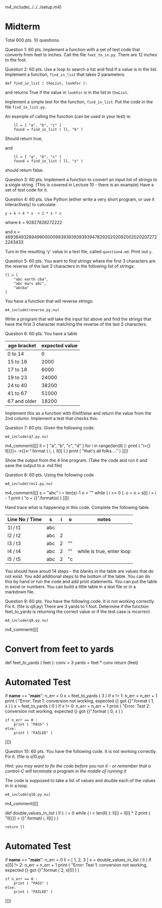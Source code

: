 
m4_include(../../../setup.m4)


# Midterm

Total 600 pts.  10 questions.


Question 1: 60 pts. Implement a function with a set of test code that converts from
feet to inches.   Call the file `feet_to_in.py`.
There are 12 inches to the foot.





Question 2: 60 pts. Use a loop to search a list and find if a value is in the list.
Implement a function, `find_in_list` that takes 2 parameters.

```
def find_in_list ( theList, lookFor ):
```

and returns True if the value in `lookFor` is in the list in `theList`.

Implement a simple test for the function, `find_in_list`.  Put the code in the file `find_in_list.py`.

An example of calling the function (can be used in your test) is:

```
	ll = [ "a", "b", "c" ]
	found = find_in_list ( ll, "b" )
```

Should return true,

and 

```
	ll = [ "a", "b", "c" ]
	found = find_in_list ( ll, "x" )
```

should return false.





Question 3:  60 pts. Implement a function to convert an input list of strings to a single string.
(This is covered in Lecture 10 - there is an example)  Have a set of test code for it.







<div class="pagebreak"></div>

Question 4:  60 pts.  Use Python (either write a very short program, or use it interactively)
to calculate:

```
y = k + 4 * x  + 2 * x * x
```

where k = 92827828272222

and x = 48938493289499000009939393939393947829202020920020202072722243433

Turn in the resulting 'y' value in a text file, called `question4.md`.
Print out `y`.





Question 5: 60 pts.  You want to find strings where the first 3 characters are the reverse of the
last 3 characters in the following list of strings:

```
ll = [
	"abc earth cba",
	"abc mars abc",
	"abcba"
]
```

You have a function that will reverse strings:

```
m4_include(reverse.py.nu)
```

Write a program that will take the input list above and find the strings 
that have the first 3 character matching the reverse of the last 3 characters.





<div class="pagebreak"></div>

Question 6: 60 pts. You have a table

| age bracket | expected value |
|-------------|---------------|
| 0 to 14     | 0 |
| 15 to 16    | 2000 |
| 17 to 18    | 6000 |
| 19 to 23    | 24000 |
| 24 to 40    | 38200 |
| 41 to 67    | 51000 |
| 67 and older | 18200 |

Implement this as a function with  if/elif/else and return the value from the 2nd column.
Implement a test that checks this.







Question  7: 60 pts.  Given the following code:

```
m4_include(q7.py.nu)
```
m4_comment([[[
ll = [ "a", "b", "c", "d" ]
for i in range(len(ll) ):
    print ( "i={} ll[{}]= ->{}<-".format ( i, i, ll[i] ) )
print ( "that's all folks...." )
]]])

Show the output from the 4 line program.
(Take the code and run it and save the output to a .md file)




Question  8: 60 pts.  Using the following code

```
m4_include(rev1.py.nu)
```
m4_comment([[[
s = "abc"
i = len(s)-1
o = ""
while ( i >= 0 ):
	o = o + s[i]
	i = i - 1
print ( "o = {}".format(o) )
]]])

<div class="pagebreak"></div>

Hand trace what is happening in this code.   Complete the following table.

| Line No / Time | s | i | o | notes |
|----------------|---|---|---|---------|
| 1l / t1        | abc | | | |
| l2 / t2        | abc | 2 | | |
| l3 / t3        | abc | 2 | "" | |
| l4 / t4        | abc | 2 | "" | while is true, enter loop |
| l5 / t5        | abc | 2 | "c | |

You should have aroud 14 steps - the blanks in the table are 
values that do not exist.  You add additional steps to the bottom
of the table.  You can do this by hand or run the code and add print
statements.  You can put the table in excel or numbers.  You can
build a little table in a text file or in a markdown file.




Question  9: 60 pts.  You have the following code.  It is not working correctly.
Fix it. (file is q9.py)  There are 3 yards to 1 foot.   Determine if the function
feet_to_yards is returning the correct value or if the test case is incorrect.

```
m4_include(q9.py.nu)
```
m4_comment([[[

# Convert from feet to yards
def feet_to_yards ( feet ):
    conv = 3
    yards = feet * conv
    return (feet)

# Automated Test
if __name__ == "__main__":
    n_err = 0
    x = feet_to_yards ( 3 )
    if x !=  1:
        n_err = n_err + 1
        print ( "Error: Test 1: conversion not working, expected {} got {}".format (  1, x ) )
    x = feet_to_yards ( 0 )
    if x != 0:
        n_err = n_err + 1
        print ( "Error: Test 2: conversion not working, expected {} got {}".format ( 0, x ) )

    if n_err == 0 :
        print ( "PASS" )
    else:
        print ( "FAILED" )

]]])

<div class="pagebreak"></div>

Question  10: 60 pts.  You have the following code.  It is not working correctly.
Fix it. (file is q10.py)


*Hint: you may want to fix the code before you run it - or remember that a 
control-C will terminate a program in the middle of running it*

The code is supposed to take a list of values and double each of the values in 
in a loop.


```
m4_include(q10.py.nu)
```
m4_comment([[[

def double_values_in_list ( ll ):
    i = 0
    while ( i < len(ll) ):
        ll[i] = ll[i] * 2
        print ( "ll[{}] = {}".format( i, ll[i] ) )

    return ll



# Automated Test
if __name__ == "__main__":
    n_err = 0
    ll = [ 1, 2, 3 ]
    x = double_values_in_list ( ll )
    if x[0] != 2:
        n_err = n_err + 1
        print ( "Error: Test 1: conversion not working, expected {} got {}".format (  2, x[0] ) )

    if n_err == 0 :
        print ( "PASS" )
    else:
        print ( "FAILED" )

]]])

